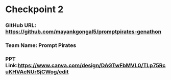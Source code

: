 # Checkpoint 2

### GitHub URL: https://github.com/mayankgongal5/promptpirates-genathon

### Team Name: Prompt Pirates

### PPT Link:https://www.canva.com/design/DAGTwFbMVL0/TLp75RcuKHVAcNUrSjCWog/edit
